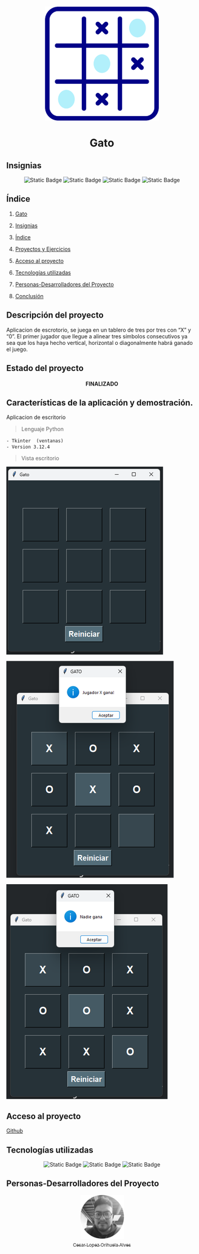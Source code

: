 <p align="center">
<img src="./img/gato.png"
 width="300">
</p>

<h1 align="center" id="gato">Gato</h1>

## Insignias

<section align="center">

![Static Badge](https://img.shields.io/badge/PYTHON-3.12.4-red)
![Static Badge](https://img.shields.io/badge/LENGUAJE-PYTHON-yellow)
![Static Badge](https://img.shields.io/badge/IDE-VSC-blue)
![Static Badge](https://img.shields.io/badge/PRACTICA-YouTube-red)

</section>

## Índice

1. [Gato](#gato)

2. [Insignias](#insignias)

3. [Índice](#índice)

4. [Proyectos y Ejercicios](#descripción-del-proyecto)

5. [Acceso al proyecto](#acceso-proyecto)

6. [Tecnologías utilizadas](#tecnologías-utilizadas)

7. [Personas-Desarrolladores del Proyecto](#personas-desarrolladores)

8. [Conclusión](#conclusión)

## Descripción del proyecto

Aplicacion de escrotorio, se juega en un tablero de tres por tres con “X” y “0”. El primer jugador que llegue a alinear tres símbolos consecutivos ya sea que los haya hecho vertical, horizontal o diagonalmente habrá ganado el juego.

## Estado del proyecto

<h4 align="center">
FINALIZADO
</h4>

## Características de la aplicación y demostración.

Aplicacion de escritorio

> Lenguaje Python

    - Tkinter  (ventanas)
    - Version 3.12.4

> Vista escritorio

![alt text](img/image.png)

![alt text](img/image1.png)

![alt text](img/image2.png)

## Acceso al proyecto

[Github](https://github.com/Chinicuil87/programacionpython/tree/main/holaMundo)

## Tecnologías utilizadas

<section align="center">

![Static Badge](https://img.shields.io/badge/IDE-VSC-blue)
![Static Badge](https://img.shields.io/badge/LENGUAJE-PYTHON-yellow)
![Static Badge](https://img.shields.io/badge/PYTHON-3.12-red)

</section>

## Personas-Desarrolladores del Proyecto

<section align="center">

[<img src="./img/chinicuil.png" width=115><br><sub>Cesar Lopez Orihuela Alves</sub>](https://github.com/Chinicuil87)

</section>
